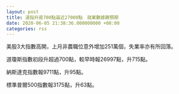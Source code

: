 ```yaml
---
layout: post
title: 道指升逾700點逼近27000點　就業數據勝預期
date: 2020-06-05 21:38:36.000000000 +08:00
categories: rss
---
```


美股3大指數高開，上月非農職位意外增加251萬個，失業率亦有所回落。

道瓊斯指數初段升超過700點，較早時報26997點，升715點。

納斯達克指數報9711點，升95點。

標準普爾500指數報3175點，升63點。
